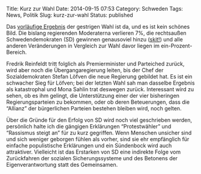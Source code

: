 Title: Kurz zur Wahl
Date: 2014-09-15 07:53
Category: Schweden
Tags: News, Politik
Slug: kurz-zur-wahl
Status: published

Das [vorläufige
Ergebnis](http://www.val.se/val/val2014/valnatt/R/rike/index.html) der
gestrigen Wahl ist da, und es ist kein schönes Bild. Die bislang
regierenden Moderaterna verlieren 7%, die rechtsaußen Schwedendemokraten
(SD) gewinnen genausoviel hinzu
([skit!](http://blog.olafschneider.de/2014/09/14/sch-achtung-vulgaersprache/))
und alle anderen Veränderungen in Vergleich zur Wahl davor liegen im
ein-Prozent-Bereich.

Fredrik Reinfeldt tritt folglich als Premierminister und Parteiched
zurück, wird aber noch die Übergangaregierung leiten, bis der Chef der
Sozialdemokraten Stefan Löfven die neue Regierung gebildet hat. Es ist
ein schwacher Sieg für Löfven; bei der letzten Wahl sah man dasselbe
Ergebnis als katastrophal und Mona Sahlin trat deswegen zurück.
Interessant wird zu sehen, ob es ihm gelingt, die Unterstützung einer
der vier bisheringen Regierungsparteien zu bekommen, oder ob deren
Beteuerungen, dass die “Allianz” der bürgerlichen Parteien bestehen
bleiben wird, noch gelten.

Über die Gründe für den Erfolg von SD wird noch viel geschrieben werden,
persönlich halte ich die gängigen Erklärungen “Protestwähler” und
“Rassismus steigt an” für zu kurz gegriffen. Wenn Menschen unsicher sind
und sich weniger geborgen fühlen als vorher, sind sie ehr empfänglich
für einfache populistische Erklärungen und ein Sündenbock wird auch
attraktiver. Vielleicht ist das Erstarken von SD eine indirekte Folge
vom Zurückfahren der sozialen Sicherungssysteme und des Betonens der
Eigenverantwortung statt des Gemeinsamen.

